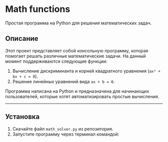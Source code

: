 # Math functions
Простая программа на Python для решения математических задач.

## Описание
Этот проект представляет собой консольную программу, которая помогает решать различные математические задачи. На данный момент поддерживаются следующие функции:
1. Вычисление дискриминанта и корней квадратного уравнения (`ax² + bx + c = 0`).
2. Решение линейных уравнений вида `ax + b = 0`.

Программа написана на Python и предназначена для начинающих пользователей, которые хотят автоматизировать простые вычисления.

___
## Установка
1. Скачайте файл `math_solver.py` из репозитория.
2. Запустите программу через терминал командой: